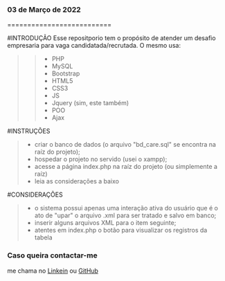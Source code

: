 ### 03 de Março de 2022
==========================

#INTRODUÇÃO
Esse repositporio tem o propósito de atender um desafio empresaria para vaga candidatada/recrutada. O mesmo usa:
>> - PHP
>> - MySQL
>> - Bootstrap
>> - HTML5
>> - CSS3
>> - JS
>> - Jquery (sim, este também)
>> - POO
>> - Ajax

#INSTRUÇÕES 
> - criar o banco de dados (o arquivo "bd_care.sql" se encontra na raíz do projeto);
> - hospedar o projeto no servido (usei o xampp);
> - acesse a página index.php na raíz do projeto (ou simplemente a raíz)
> - leia as considerações a baixo

#CONSIDERAÇÕES
> - o sistema possui apenas uma interação ativa do usuário que é o ato de "upar" o arquivo .xml para ser tratado e salvo em banco;
> - inserir alguns arquivos XML para o item seguinte;
> - atentes em index.php o botão para visualizar os registros da tabela

### Caso queira contactar-me
me chama no [Linkein](https://linkedin.com/in/werbyston-lemos) ou [GitHub](https://github.com/WerbystonLemos)